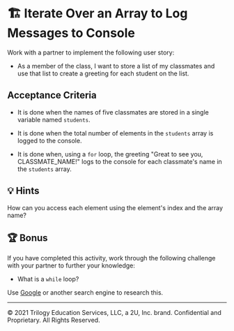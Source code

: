 # 🏗️ Iterate Over an Array to Log Messages to Console

Work with a partner to implement the following user story:

* As a member of the class, I want to store a list of my classmates and use that list to create a greeting for each student on the list.

## Acceptance Criteria

* It is done when the names of five classmates are stored in a single variable named `students`.

* It is done when the total number of elements in the `students` array is logged to the console.

* It is done when, using a `for` loop, the greeting "Great to see you, CLASSMATE_NAME!" logs to the console for each classmate's name in the `students` array.

## 💡 Hints

How can you access each element using the element's index and the array name?

## 🏆 Bonus

If you have completed this activity, work through the following challenge with your partner to further your knowledge:

* What is a `while` loop?

Use [Google](https://www.google.com) or another search engine to research this.

---
© 2021 Trilogy Education Services, LLC, a 2U, Inc. brand. Confidential and Proprietary. All Rights Reserved.

